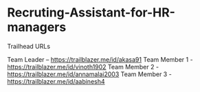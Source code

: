 # Recruting-Assistant-for-HR-managers

Trailhead URLs

Team Leader	–	https://trailblazer.me/id/akasa91
Team Member 1	- https://trailblazer.me/id/vinoth1902
Team Member 2	- https://trailblazer.me/id/annamalai2003 
Team Member 3 - https://trailblazer.me/id/aabinesh4 
